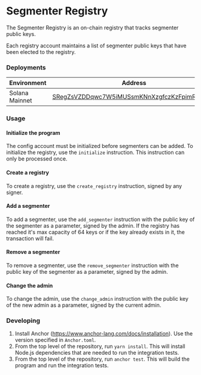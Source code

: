 # Segmenter Registry

The Segmenter Registry is an on-chain registry that tracks segmenter public keys.

Each registry account maintains a list of segmenter public keys that have been elected to the registry.

### Deployments
| Environment | Address | Version |
| ----------- | ------- | ------- |
| Solana Mainnet | [SRegZsVZDDqwc7W5iMUSsmKNnXzgfczKzFpimRp5iWw](https://explorer.solana.com/address/SRegZsVZDDqwc7W5iMUSsmKNnXzgfczKzFpimRp5iWw) | 1.0.0 |

### Usage

#### Initialize the program
The config account must be initialized before segmenters can be added. To initialize the registry, use
the `initialize` instruction. This instruction can only be processed once.

#### Create a registry
To create a registry, use the `create_registry` instruction, signed by any signer.

#### Add a segmenter
To add a segmenter, use the `add_segmenter` instruction with the public key of the segmenter as a parameter, signed by the admin. If the registry has reached it's max capacity of 64 keys or if the key already exists in it, the transaction will fail.

#### Remove a segmenter
To remove a segmenter, use the `remove_segmenter` instruction with the public key of the segmenter as a parameter, signed by the admin.

#### Change the admin
To change the admin, use the `change_admin` instruction with the public key of the new admin as a parameter, signed by the current admin.

### Developing
1. Install Anchor (https://www.anchor-lang.com/docs/installation). Use the version specified in `Anchor.toml`.
2. From the top level of the repository, run `yarn install`. This will install Node.js dependencies that are needed to run the integration tests.
3. From the top level of the repository, run `anchor test`. This will build the program and run the integration tests.
